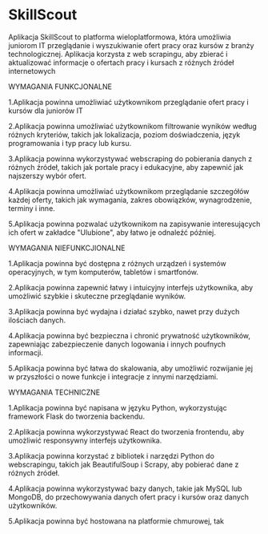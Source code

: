 # SkillScout
Aplikacja SkillScout to platforma wieloplatformowa, która umożliwia juniorom IT przeglądanie i wyszukiwanie ofert pracy oraz kursów z branży technologicznej. Aplikacja korzysta z web scrapingu, aby zbierać i aktualizować informacje o ofertach pracy i kursach z różnych źródeł internetowych

WYMAGANIA FUNKCJONALNE 

1.Aplikacja powinna umożliwiać użytkownikom przeglądanie ofert pracy i kursów dla juniorów IT

2.Aplikacja powinna umożliwiać użytkownikom filtrowanie wyników według różnych kryteriów, takich jak lokalizacja, poziom doświadczenia, język programowania i typ pracy lub kursu.

3.Aplikacja powinna wykorzystywać webscraping do pobierania danych z różnych źródeł, takich jak portale pracy i edukacyjne, aby zapewnić jak najszerszy wybór ofert.

4.Aplikacja powinna umożliwiać użytkownikom przeglądanie szczegółów każdej oferty, takich jak wymagania, zakres obowiązków, wynagrodzenie, terminy i inne.

5.Aplikacja powinna pozwalać użytkownikom na zapisywanie interesujących ich ofert w zakładce "Ulubione", aby łatwo je odnaleźć później.

WYMAGANIA NIEFUNKCJIONALNE

1.Aplikacja powinna być dostępna z różnych urządzeń i systemów operacyjnych, w tym komputerów, tabletów i smartfonów.

2.Aplikacja powinna zapewnić łatwy i intuicyjny interfejs użytkownika, aby umożliwić szybkie i skuteczne przeglądanie wyników.

3.Aplikacja powinna być wydajna i działać szybko, nawet przy dużych ilościach danych.

4.Aplikacja powinna być bezpieczna i chronić prywatność użytkowników, zapewniając zabezpieczenie danych logowania i innych poufnych informacji.

5.Aplikacja powinna być łatwa do skalowania, aby umożliwić rozwijanie jej w przyszłości o nowe funkcje i integracje z innymi narzędziami.

WYMAGANIA TECHNICZNE

1.Aplikacja powinna być napisana w języku Python, wykorzystując framework Flask do tworzenia backendu.

2.Aplikacja powinna wykorzystywać React do tworzenia frontendu, aby umożliwić responsywny interfejs użytkownika.

3.Aplikacja powinna korzystać z bibliotek i narzędzi Python do webscrapingu, takich jak BeautifulSoup i Scrapy, aby pobierać dane z różnych źródeł.

4.Aplikacja powinna wykorzystywać bazy danych, takie jak MySQL lub MongoDB, do przechowywania danych ofert pracy i kursów oraz danych użytkowników.

5.Aplikacja powinna być hostowana na platformie chmurowej, tak
